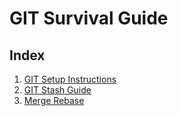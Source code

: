 # GIT Survival Guide

## Index
1. [GIT Setup Instructions](setup.md)
2. [GIT Stash Guide](stash_guide.md)
3. [Merge Rebase](merge_rebase.md)
